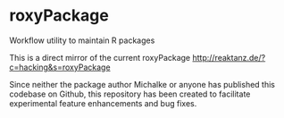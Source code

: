 roxyPackage
===========

Workflow utility to maintain R packages

This is a direct mirror of the current roxyPackage http://reaktanz.de/?c=hacking&s=roxyPackage

Since neither the package author Michalke or anyone has published this codebase on Github, this repository has been created to facilitate experimental feature enhancements and bug fixes.
